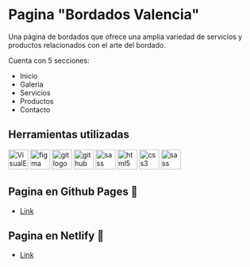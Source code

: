 # Pagina "Bordados Valencia"

Una página de bordados que ofrece una amplia variedad de servicios y productos relacionados con el arte del bordado.

Cuenta con 5 secciones:
- Inicio
- Galeria
- Servicios
- Productos
- Contacto

## Herramientas utilizadas
<div>
<img src="https://www.vectorlogo.zone/logos/visualstudio_code/visualstudio_code-icon.svg" alt="VisualEstudioCode logo" width="40" height="40"/>
<img src="https://cdn.jsdelivr.net/gh/devicons/devicon/icons/figma/figma-original.svg" height="40" alt="figma logo"  />
<img src="https://cdn.jsdelivr.net/gh/devicons/devicon/icons/git/git-original.svg" height="40" alt="git logo"  />
<img src="https://skillicons.dev/icons?i=github" height="40" alt="github logo"  />
<img src="https://www.vectorlogo.zone/logos/netlify/netlify-icon.svg" height="40" alt="sass logo"  />
<img src="https://cdn.jsdelivr.net/gh/devicons/devicon/icons/html5/html5-original.svg" height="40" alt="html5 logo"  />
<img src="https://cdn.jsdelivr.net/gh/devicons/devicon/icons/css3/css3-original.svg" height="40" alt="css3 logo"  />
<img src="https://cdn.jsdelivr.net/gh/devicons/devicon/icons/sass/sass-original.svg" height="40" alt="sass logo"  />
</div>

## Pagina en Github Pages 🚀

- [Link](https://jorgegonzalez08.github.io/PF-Gonzalez/)

## Pagina en Netlify 🚀

- [Link](https://bordadosvalencia.netlify.app/)
